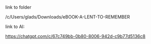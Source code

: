 
link to folder

/c/Users/glads/Downloads/eBOOK-A-LENT-TO-REMEMBER


link to AI:

https://chatgpt.com/c/67c749bb-0b80-8006-942d-c9b77d5136c8
